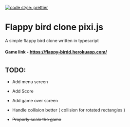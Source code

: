 [![code style: prettier](https://img.shields.io/badge/code_style-prettier-ff69b4.svg?style=flat-square)](https://github.com/prettier/prettier)

# Flappy bird clone pixi.js

A simple flappy bird clone written in typescript


#### Game link - https://flappy-birdd.herokuapp.com/

#

## TODO:

-   Add menu screen  

-   Add Score

-   Add game over screen

-   Handle collision better ( collision for rotated rectangles )

-  ~~Properly scale the game~~	
